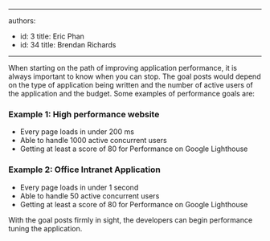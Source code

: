 

---
authors:
  - id: 3
    title: Eric Phan
  - id: 34
    title: Brendan Richards
---




<span class='intro'> <p>When starting on the path of improving application performance, it is always important to know when you can stop. The goal posts would depend on the type of application being written and the number of active users of the application and the budget. Some examples of performance goals are&#58;​​​<br></p> </span>

<h3 class="ssw15-rteElement-H3">Example 1&#58; High performance website<br></h3><ul class="ul1"><li class="li1">​Every page loads in under 200 ms</li><li class="li1">Able to handle 1000 active concurrent users</li><li class="li1">​Getting at least a score of 80 for Performance on Google Lighthouse<br></li></ul><h3 class="ssw15-rteElement-H3">Example 2&#58; Office Intranet&#160;Application<br></h3><div><ul><li>Every page loads in under 1&#160;second<br></li><li>Able to handle 50 active concurrent users<br></li><li>​Getting at least a score of 80 for Performance on Google Lighthouse<br></li></ul></div><p class="p1">With the goal posts firmly in sight, the developers can begin performance tuning the application.​</p>


